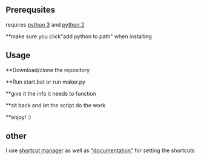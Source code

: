 ## Prerequsites ##

requires [python 3](https://www.python.org/ftp/python/3.8.2/python-3.8.2.exe) and [python 2](https://www.python.org/ftp/python/2.7.17/python-2.7.17.amd64.msi)

**make sure you click"add python to path" when installing

## Usage ##

**Download/clone the repository

**Run start.bat or run maker.py

**give it the info it needs to function

**sit back and let the script do the work

**enjoy! :)

## other ##

I use [shortcut manager](https://github.com/CorporalQuesadilla/Steam-Shortcut-Manager) as well as ["documentation"](https://www.youtube.com/watch?v=dQw4w9WgXcQ) for setting the shortcuts
